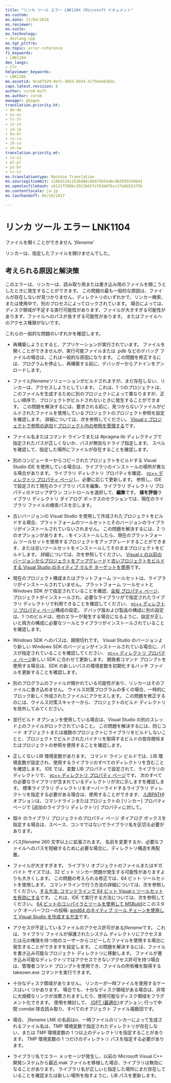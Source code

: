 ```yaml
---
title: "リンカ ツール エラー LNK1104 |Microsoft ドキュメント"
ms.custom: 
ms.date: 11/04/2016
ms.reviewer: 
ms.suite: 
ms.technology:
- devlang-cpp
ms.tgt_pltfrm: 
ms.topic: error-reference
f1_keywords:
- LNK1104
dev_langs:
- C++
helpviewer_keywords:
- LNK1104
ms.assetid: 9ca6f929-0efc-4055-8354-3cf5b4e636dc
caps.latest.revision: 8
author: corob-msft
ms.author: corob
manager: ghogen
translation.priority.ht:
- de-de
- es-es
- fr-fr
- it-it
- ja-jp
- ko-kr
- ru-ru
- zh-cn
- zh-tw
translation.priority.mt:
- cs-cz
- pl-pl
- pt-br
- tr-tr
ms.translationtype: Machine Translation
ms.sourcegitcommit: 128bd124c2536d86c8b673b54abc4b5505526b41
ms.openlocfilehash: c6121f598bc2913b65fe781b07bcc27e6b55375b
ms.contentlocale: ja-jp
ms.lasthandoff: 05/10/2017

---
```

# <a name="linker-tools-error-lnk1104"></a>リンカ ツール エラー LNK1104
ファイルを開くことができません '*filename*'  
  
リンカーは、指定したファイルを開けませんでした。  
  
## <a name="possible-causes-and-solutions"></a>考えられる原因と解決策
  
このエラーは、リンカーは、読み取り用または書き込み用のファイルを開こうとしたときに発生することができます。 この問題の最も一般的な原因は、ファイルが存在しないが見つかりません、ディレクトリのいずれかで、リンカー検索、または使用中で、別のプロセスによってロックされています。 場合によっては、ディスク領域が不足する実行可能性があります、ファイルが大きすぎる可能性があります、ファイルへのパスが長すぎる可能性があります。 またはファイルへのアクセス権限がないです。  

これらの一般的な問題のいずれかを確認します。  

-   再構築しようとすると、アプリケーションが実行されています。 ファイルを開くことができませんが、実行可能ファイルまたは .pdb などのデバッグ ファイルの場合は、これは一般的な原因になります。 この問題を修正するには、プログラムを停止し、再構築する前に、デバッガーからアドインをアンロードします。  
  
-   ファイル*filename*ソリューションがビルドされますが、まだ存在しない、リンカーは、アクセスしようとしています。 これは、1 つのプロジェクトは、このファイルを生成するために別のプロジェクトによって異なりますが、正しい順序で、プロジェクトがビルドされないときに発生することができます。 この問題を解決するには、要求される前に、見つからないファイルがビルドされたファイルを使用しているプロジェクトのプロジェクト参照を設定を確認します。 詳細については、次を参照してください。 [Visual c プロジェクトで参照の追加](../../ide/adding-references-in-visual-cpp-projects.md)と[プロジェクト内の参照を管理する](/visualstudio/ide/managing-references-in-a-project)です。  
  
-   ファイル名またはコマンド ラインでまたは #pragma lib ディレクティブで指定されたパスが正しくないか、パスが無効なドライブ指定します。 スペルを確認して、指定した場所にファイルが存在することを確認します。  
  
-   別のコンピューターからコピーされたプロジェクトをビルドする Visual Studio IDE を使用している場合は、ライブラリのインストールの場所が異なる場合があります。 ライブラリ ディレクトリ プロパティを確認、 [vc++ ディレクトリ プロパティ ページ](../../ide/vcpp-directories-property-page.md)し、必要に応じて更新します。 参照し、IDE で設定されて現在のライブラリ パスを編集、ライブラリ ディレクトリ プロパティのドロップダウン コントロールを選択して、**編集**です。 **値を評価**ライブラリ ディレクトリ ダイアログ ボックスのセクションでは、現在のライブラリ ファイルの検索パスを示します。  
  
-   古いバージョンの Visual Studio を使用して作成されたプロジェクトをビルドする場合、プラットフォームのツールセットとそのバージョンのライブラリがインストールされていないされません。 この問題を解決するには、2 つのオプションがあります。: をインストールしたら、現在のプラットフォーム ツールセットを使用するプロジェクトをアップグレードすることができます、または古いツールセットをインストールしてそのままプロジェクトをビルドします。 詳細については、次を参照してください。 [Visual c の以前のバージョンからプロジェクトをアップグレード](../../porting/upgrading-projects-from-earlier-versions-of-visual-cpp.md)と[古いプロジェクトをビルドする Visual Studio のネイティブ マルチ ターゲットを使用](../../porting/use-native-multi-targeting.md)です。
  
-   現在のプロジェクト構成またはプラットフォーム ツールセットは、ライブラリがインストールされていません。 プラットフォーム ツールセットと Windows SDK がで指定されていることを確認、[全般 プロパティ ページ](../../ide/general-property-page-project.md)、プロジェクトがインストールされ、必要なライブラリがで指定されたライブラリ ディレクトリで利用できることを確認してください、 [vc++ ディレクトリ プロパティ ページ](../../ide/vcpp-directories-property-page.md)構成の設定。 デバッグ版および製品の構成に別の設定は、1 つのビルドは、他のエラーが発生する場合になるように、設定が正しいと両方の構成に必要なツールとライブラリがインストールされていることを確認します。  
  
-   Windows SDK へのパスは、期限切れです。 Visual Studio のバージョンより新しい Windows SDK のバージョンがインストールされている場合に、パスが指定されていることを確認してください、 [vc++ ディレクトリ プロパティ ページ](../../ide/vcpp-directories-property-page.md)新しい SDK に合わせて更新します。 開発者コマンド プロンプトを使用する場合は、SDK の新しいパスの環境変数を初期化するバッチ ファイルを更新することを確認します。  
  
-   別のプログラムのファイルが開かれている可能性があり、リンカーはそのファイルに書き込めません。 ウイルス対策プログラムの多くの場合、一時的にブロック新しく作成されたファイルにアクセスします。 この問題を修正するのには、ウイルス対策スキャナーから、プロジェクトのビルド ディレクトリを除外してみてください。  
  
-   並行ビルド オプションを使用している場合は、Visual Studio の別のスレッド上のファイルがロックされていること。 この問題を解決するには、同じコード オブジェクトまたは複数のプロジェクトにライブラリをビルドしないことと、プロジェクトでビルドされたバイナリを取得するビルドの依存関係またはプロジェクトの参照を使用することを確認します。  
  
-   正しくない LIB 環境変数があります。 コマンド ライン ビルドでは、LIB 環境変数が設定され、使用するライブラリのすべてのディレクトリを含むことを確認します。 IDE では、変数 LIB プロパティで設定されて、ライブラリのディレクトリで、 [vc++ ディレクトリ プロパティ ページ](../../ide/vcpp-directories-property-page.md)です。 次のすべての必要なライブラリが含まれているディレクトリが次に示しますを確認します。 標準ライブラリ ディレクトリをオーバーライドするライブラリ ディレクトリを指定する必要がある場合は、使用することができます、 [/LIBPATH](../../build/reference/libpath-additional-libpath.md)) オプションは、コマンドラインまたはプロジェクトの [リンカー] プロパティ ページで [追加のライブラリ ディレクトリ] プロパティに対して。  
  
-   個々 のライブラリ プロジェクトのプロパティ ページ ダイアログ ボックスを指定する場合は、スペース、コンマではないでライブラリ名を区切る必要があります。  
  
-   パス*filename* 260 文字以上に拡張されます。 名前を変更するか、必要なファイルへのパスを短縮するために必要な場合に、ディレクトリ構造を再配置。  
  
-   ファイルが大きすぎます。 ライブラリ オブジェクトのファイルまたはギガバイト サイズでは、32 ビット リンカー問題が発生する可能性がありますよりも大きくします。 この問題の考えられる修正では、64 ビット ツールセットを使用します。 コマンドラインで行う方法の詳細については、次を参照してください。[する方法: コマンドラインで 64 ビット Visual c ツールセットを有効にする](../../build/how-to-enable-a-64-bit-visual-cpp-toolset-on-the-command-line.md)です。 これは、IDE で実行する方法については、次を参照してください。 [64 ビットのコンパイラとツールを使用して MSBuild](../../build/walkthrough-using-msbuild-to-create-a-visual-cpp-project.md#using-msbuild-to-build-your-project)とこのスタック オーバーフローの投稿: [amd64 のネイティブ ツール チェーンを使用して Visual Studio を作成する方法](http://stackoverflow.com/questions/19820718/how-to-make-visual-studio-use-the-native-amd64-toolchain/23793055)です。  
  
-   アクセスが不足しているファイルのアクセス許可がある*filename*です。 これは、ライブラリ ファイルが保護されたシステム ディレクトリにアクセスまたは元の権限を持つ他のユーザーからコピーしたファイルを使用する場合に発生することができますを設定します。 この問題を解決するには、ファイルを書き込み可能なプロジェクト ディレクトリに移動します。 ファイルが書き込み可能なディレクトリではアクセスできないアクセス許可を持つ場合は、管理者コマンド プロンプトを使用でき、ファイルの所有権を取得する takeown.exe コマンドを実行できます。  
  
-   十分なディスク領域がありません。 リンカーが一時ファイルを使用するケースはいくつかあります。 場合でも、十分なディスク領域がある場合は、非常に大規模なリンクが消費されますしたり、使用可能なディスク領域をフラグメント化できます。 使用を検討して、 [/OPT (最適化)](../../build/reference/opt-optimizations.md)オプション; 行って中間 comdat 除去読み取り、すべてのオブジェクト ファイル複数回です。  
  
-   場合、 *filename* LNK の名前は*n*、一時ファイルのリンカーによって生成されるファイル名は、TMP 環境変数で指定されたディレクトリが存在しない、または TMP 環境変数の 1 つ以上のディレクトリを指定することがあります。 TMP 環境変数の 1 つだけのディレクトリ パスを指定する必要があります。  
  
-   ライブラリ名でエラー メッセージが発生し、以前の Microsoft Visual C++ 開発システムから最近.mak ファイルを移植した場合、ライブラリは無効になることがあります。 ライブラリ名が正しいと指定した場所にまだ存在していることを確認または新しい場所を指すように、LIB パスを更新します。  

